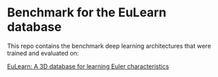 # Benchmark for the EuLearn database

This repo contains the benchmark deep learning architectures that were trained and evaluated on:

[EuLearn: A 3D database for learning Euler characteristics](https://github.com/appliedgeometry/Eulearn)
